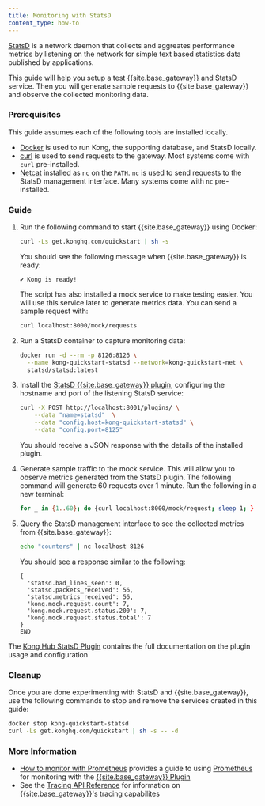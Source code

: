 ```yaml
---
title: Monitoring with StatsD
content_type: how-to
---
```


[StatsD](https://github.com/statsd/statsd) is a network daemon that collects
and aggreates performance metrics by listening on the network for simple 
text based statistics data published by applications. 

This guide will help you setup a test {{site.base_gateway}} and
StatsD service. Then you will generate sample requests to {{site.base_gateway}} and
observe the collected monitoring data.

### Prerequisites
This guide assumes each of the following tools are installed locally. 
* [Docker](https://docs.docker.com/get-docker/) is used to run Kong, the supporting database, and StatsD locally. 
* [curl](https://curl.se/) is used to send requests to the gateway. Most systems come with `curl` pre-installed.
* [Netcat](http://netcat.sourceforge.net/) installed as `nc` on the `PATH`. `nc` is used to send requests 
  to the StatsD management interface. Many systems come with `nc` pre-installed.

### Guide

1. Run the following command to start {{site.base_gateway}} using Docker:

   ```sh
   curl -Ls get.konghq.com/quickstart | sh -s
   ```

   You should see the following message when {{site.base_gateway}} is ready:

   ```text
   ✔ Kong is ready!
   ```

   The script has also installed a mock service to make testing easier. You will use this 
   service later to generate metrics data. You can send a sample request with:

   ```sh
   curl localhost:8000/mock/requests
   ```

1. Run a StatsD container to capture monitoring data:

   ```sh
   docker run -d --rm -p 8126:8126 \
     --name kong-quickstart-statsd --network=kong-quickstart-net \
     statsd/statsd:latest
   ```

1. Install the [StatsD {{site.base_gateway}} plugin](/hub/kong-inc/statsd/), 
   configuring the hostname and port of the listening StatsD service:

   ```sh
   curl -X POST http://localhost:8001/plugins/ \
       --data "name=statsd"  \
       --data "config.host=kong-quickstart-statsd" \
       --data "config.port=8125"
   ```

   You should receive a JSON response with the details of the installed plugin.

1. Generate sample traffic to the mock service. This will allow you to observe 
   metrics generated from the StatsD plugin. The following command will generate 60 
   requests over 1 minute. Run the following in a new terminal:

   ```sh
   for _ in {1..60}; do {curl localhost:8000/mock/request; sleep 1; } done
   ```

1. Query the StatsD management interface to see the collected metrics from {{site.base_gateway}}:

   ```sh
   echo "counters" | nc localhost 8126
   ```

   You should see a response similar to the following:

   ```text
   {
     'statsd.bad_lines_seen': 0,
     'statsd.packets_received': 56,
     'statsd.metrics_received': 56,
     'kong.mock.request.count': 7,
     'kong.mock.request.status.200': 7,
     'kong.mock.request.status.total': 7
   }
   END
   ```

The [Kong Hub StatsD Plugin](/hub/kong-inc/statsd/) 
contains the full documentation on the plugin usage and configuration

### Cleanup

Once you are done experimenting with StatsD and {{site.base_gateway}}, use the following
commands to stop and remove the services created in this guide:

```sh
docker stop kong-quickstart-statsd
curl -Ls get.konghq.com/quickstart | sh -s -- -d
```

### More Information
* [How to monitor with Prometheus](/gateway/{{page.gateway_version}}/kong-production/monitoring/prometheus/) 
provides a guide to using [Prometheus](https://prometheus.io/docs/introduction/overview/) for monitoring with the 
[{{site.base_gateway}} Plugin](/hub/kong-inc/prometheus/)
* See the [Tracing API Reference](/gateway/{{page.kong_version}}/kong-production/tracing/api/) for information
on {{site.base_gateway}}'s tracing capabilites
